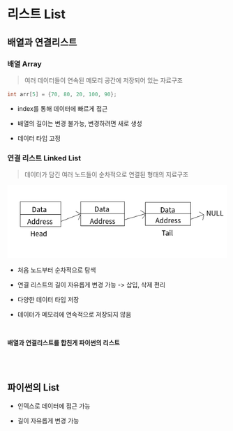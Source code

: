 # 리스트 List

## 배열과 연결리스트

### 배열 Array

> 여러 데이터들이 연속된 메모리 공간에 저장되어 있는 자료구조

```C
int arr[5] = {70, 80, 20, 100, 90};
```
- index를 통해 데이터에 빠르게 접근

- 배열의 길이는 변경 불가능, 변경하려면 새로 생성

- 데이터 타입 고정

### 연결 리스트 Linked List

> 데이터가 담긴 여러 노드들이 순차적으로 연결된 형태의 지료구조

![연결리스트](img/linked_list.png)

- 처음 노드부터 순차적으로 탐색

- 연결 리스트의 길이 자유롭게 변경 가능 -> 삽입, 삭제 편리

- 다양한 데이터 타입 저장

- 데이터가 메모리에 연속적으로 저장되지 않음

<br>

__배열과 연결리스트를 합친게 파이썬의 리스트__

<br>
<br>

## 파이썬의 List

- 인덱스로 데이터에 접근 가능

- 길이 자유롭게 변경 가능